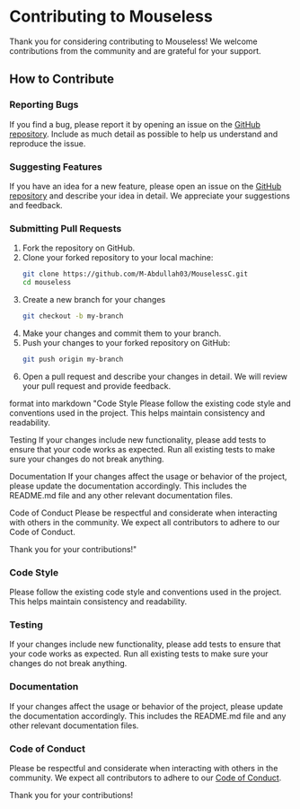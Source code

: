 # Contributing to Mouseless

Thank you for considering contributing to Mouseless! We welcome contributions from the community and are grateful for your support.

## How to Contribute

### Reporting Bugs

If you find a bug, please report it by opening an issue on the [GitHub repository](https://github.com/yourusername/mouseless/issues). Include as much detail as possible to help us understand and reproduce the issue.

### Suggesting Features

If you have an idea for a new feature, please open an issue on the [GitHub repository](https://github.com/yourusername/mouseless/issues) and describe your idea in detail. We appreciate your suggestions and feedback.

### Submitting Pull Requests

1. Fork the repository on GitHub.
2. Clone your forked repository to your local machine:
   ```sh
   git clone https://github.com/M-Abdullah03/MouselessC.git
   cd mouseless
   ```
3. Create a new branch for your changes
    ```sh
    git checkout -b my-branch
    ```
4. Make your changes and commit them to your branch.
5. Push your changes to your forked repository on GitHub:
   ```sh
   git push origin my-branch
   ```
6. Open a pull request and describe your changes in detail. We will review your pull request and provide feedback.

format into markdown
"Code Style
Please follow the existing code style and conventions used in the project. This helps maintain consistency and readability.

Testing
If your changes include new functionality, please add tests to ensure that your code works as expected. Run all existing tests to make sure your changes do not break anything.

Documentation
If your changes affect the usage or behavior of the project, please update the documentation accordingly. This includes the README.md file and any other relevant documentation files.

Code of Conduct
Please be respectful and considerate when interacting with others in the community. We expect all contributors to adhere to our Code of Conduct.

Thank you for your contributions!"

### Code Style

Please follow the existing code style and conventions used in the project. This helps maintain consistency and readability.

### Testing

If your changes include new functionality, please add tests to ensure that your code works as expected. Run all existing tests to make sure your changes do not break anything.

### Documentation

If your changes affect the usage or behavior of the project, please update the documentation accordingly. This includes the README.md file and any other relevant documentation files.

### Code of Conduct

Please be respectful and considerate when interacting with others in the community. We expect all contributors to adhere to our [Code of Conduct](CODE_OF_CONDUCT.md).

Thank you for your contributions!
